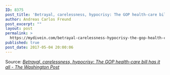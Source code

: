 ```yaml
---
ID: 8375
post_title: 'Betrayal, carelessness, hypocrisy: The GOP health-care bill has it all &#8211; The Washington Post'
author: Andreas Carlos Freund
post_excerpt: ""
layout: post
permalink: >
  https://mydivein.com/betrayal-carelessness-hypocrisy-the-gop-health-care-bill-has-it-all-the-washington-post/
published: true
post_date: 2017-05-04 20:00:06
---
```

Source: <em><a href="https://www.washingtonpost.com/opinions/betrayal-carelessness-hypocrisy-the-gop-health-care-bill-has-it-all/2017/05/04/8b9e9b62-30eb-11e7-8674-437ddb6e813e_story.html?hpid=hp_no-name_opinion-card-c%3Ahomepage%2Fstory&amp;utm_term=.275ed55fb13e">Betrayal, carelessness, hypocrisy: The GOP health-care bill has it all - The Washington Post</a></em>